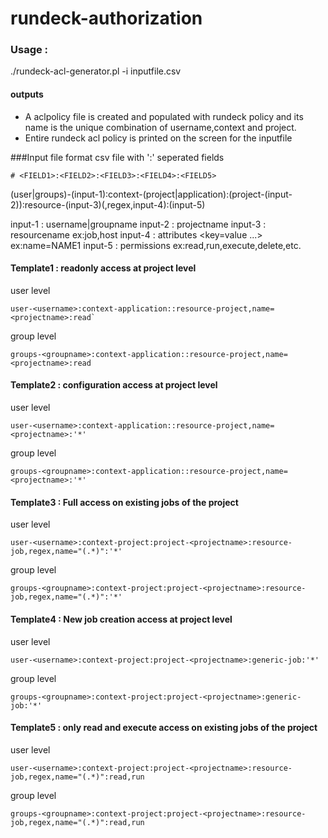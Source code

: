 # rundeck-authorization

### Usage :
./rundeck-acl-generator.pl -i inputfile.csv

#### outputs
* A aclpolicy file is created and populated with rundeck policy and its name is the unique combination of username,context and project. 
* Entire rundeck acl policy is printed on the screen for the inputfile

###Input file format
csv file with  ':' seperated fields
```
# <FIELD1>:<FIELD2>:<FIELD3>:<FIELD4>:<FIELD5>
```

(user|groups)-(input-1):context-(project|application):(project-(input-2)):resource-(input-3)(,regex,input-4):(input-5)

 input-1 : username|groupname
 input-2 : projectname
 input-3 : resourcename ex:job,host
 input-4 : attributes <key=value ...> ex:name=NAME1
 input-5 : permissions ex:read,run,execute,delete,etc.

#### Template1 : readonly access at project level
user level
```
user-<username>:context-application::resource-project,name=<projectname>:read`
```
group level
```
groups-<groupname>:context-application::resource-project,name=<projectname>:read
```

#### Template2 : configuration access at project level
user level
```
user-<username>:context-application::resource-project,name=<projectname>:'*'
```
group level
```
groups-<groupname>:context-application::resource-project,name=<projectname>:'*'
```

#### Template3 : Full access on existing jobs of the project
user level
```
user-<username>:context-project:project-<projectname>:resource-job,regex,name="(.*)":'*'
```
group level
```
groups-<groupname>:context-project:project-<projectname>:resource-job,regex,name="(.*)":'*'
```

#### Template4 : New job creation access at project level
user level
```
user-<username>:context-project:project-<projectname>:generic-job:'*'
```
group level
```
groups-<groupname>:context-project:project-<projectname>:generic-job:'*'
```

#### Template5 : only read and execute access on existing jobs of the project
user level
```
user-<username>:context-project:project-<projectname>:resource-job,regex,name="(.*)":read,run
```
group level
```
groups-<groupname>:context-project:project-<projectname>:resource-job,regex,name="(.*)":read,run
```
